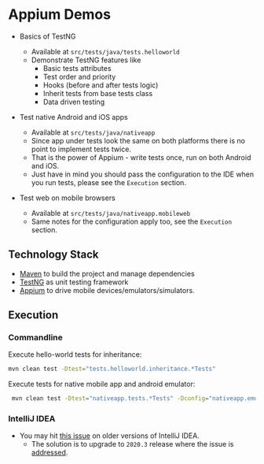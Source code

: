 # Appium Demos

- Basics of TestNG
  - Available at `src/tests/java/tests.helloworld`
  - Demonstrate TestNG features like
    - Basic tests attributes
    - Test order and priority
    - Hooks (before and after tests logic)
    - Inherit tests from base tests class
    - Data driven testing

- Test native Android and iOS apps
  - Available at `src/tests/java/nativeapp`
  - Since app under tests look the same on both platforms there is no point to implement tests twice.
  - That is the power of Appium - write tests once, run on both Android and iOS.
  - Just have in mind you should pass the configuration to the IDE when you run tests, please see the `Execution` section.

- Test web on mobile browsers
  - Available at `src/tests/java/nativeapp.mobileweb`
  - Same notes for the configuration apply too, see the `Execution` section.

## Technology Stack

- [Maven](https://maven.apache.org/) to build the project and manage dependencies
- [TestNG](https://testng.org/doc/) as unit testing framework
- [Appium](http://appium.io/) to drive mobile devices/emulators/simulators.

## Execution

### Commandline

Execute hello-world tests for inheritance:

```bash
mvn clean test -Dtest="tests.helloworld.inheritance.*Tests"
```

Execute tests for native mobile app and android emulator:

```bash
 mvn clean test -Dtest="nativeapp.tests.*Tests" -Dconfig="nativeapp.emulator"
```

### IntelliJ IDEA

- You may hit [this issue](https://stackoverflow.com/questions/57299606/testng-by-default-disables-loading-dtd-from-unsecure-urls) on older versions of IntelliJ IDEA.
  - The solution is to upgrade to `2020.3` release where the issue is [addressed](https://youtrack.jetbrains.com/issue/IDEA-234765).
